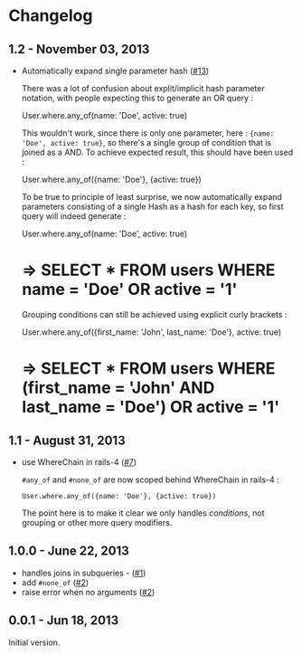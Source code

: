 # Changelog

## 1.2 - November 03, 2013

* Automatically expand single parameter hash ([#13](https://github.com/oelmekki/activerecord_any_of/issues/13))

  There was a lot of confusion about explit/implicit hash parameter notation,
  with people expecting this to generate an OR query :

    User.where.any_of(name: 'Doe', active: true)

  This wouldn't work, since there is only one parameter, here : `{name: 'Doe', active: true}`,
  so there's a single group of condition that is joined as a AND. To achieve
  expected result, this should have been used :

    User.where.any_of({name: 'Doe'}, {active: true})
    
  To be true to principle of least surprise, we now automatically expand
  parameters consisting of a single Hash as a hash for each key, so first
  query will indeed generate :

    User.where.any_of(name: 'Doe', active: true)
    # => SELECT * FROM users WHERE name = 'Doe' OR active = '1'


  Grouping conditions can still be achieved using explicit curly brackets :

    User.where.any_of({first_name: 'John', last_name: 'Doe'}, active: true)
    # => SELECT * FROM users WHERE (first_name = 'John' AND last_name = 'Doe') OR active = '1'


## 1.1 - August 31, 2013

* use WhereChain in rails-4 ([#7](https://github.com/oelmekki/activerecord_any_of/issues/7))

  `#any_of` and `#none_of` are now scoped behind WhereChain in rails-4 :

      User.where.any_of({name: 'Doe'}, {active: true})

  The point here is to make it clear we only handles *conditions*, not grouping or other
  more query modifiers.


## 1.0.0 - June 22, 2013

* handles joins in subqueries - ([#1](https://github.com/oelmekki/activerecord_any_of/issues/1))
* add `#none_of` ([#2](https://github.com/oelmekki/activerecord_any_of/issues/1))
* raise error when no arguments ([#2](https://github.com/oelmekki/activerecord_any_of/issues/2))


## 0.0.1 - Jun 18, 2013

Initial version.
